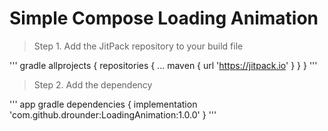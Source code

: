 # Simple Compose Loading Animation
> Step 1. Add the JitPack repository to your build file

'''
gradle
allprojects {
		repositories {
			...
			maven { url 'https://jitpack.io' }
		}
	}
'''
  
> Step 2. Add the dependency

'''
app gradle
dependencies {
	        implementation 'com.github.drounder:LoadingAnimation:1.0.0'
	}
'''
